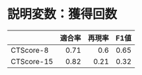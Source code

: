 # 説明変数：獲得回数
| | 適合率 | 再現率 | F1値 |
| :-- | --: | --: | --: |
| CTScore-8 | 0.71 | 0.6 | 0.65 |
| CTScore-15 | 0.82 | 0.21 | 0.32 |

